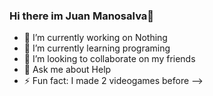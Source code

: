 ### Hi there im Juan Manosalva👋
- 🔭 I’m currently working on Nothing
- 🌱 I’m currently learning programing
- 👯 I’m looking to collaborate on my friends
- 💬 Ask me about Help
- ⚡ Fun fact: I made 2 videogames before
-->
<!--
**juanmanosalva/juanmanosalva** is a ✨ _special_ ✨ repository because its `README.md` (this file) appears on your GitHub profile.


